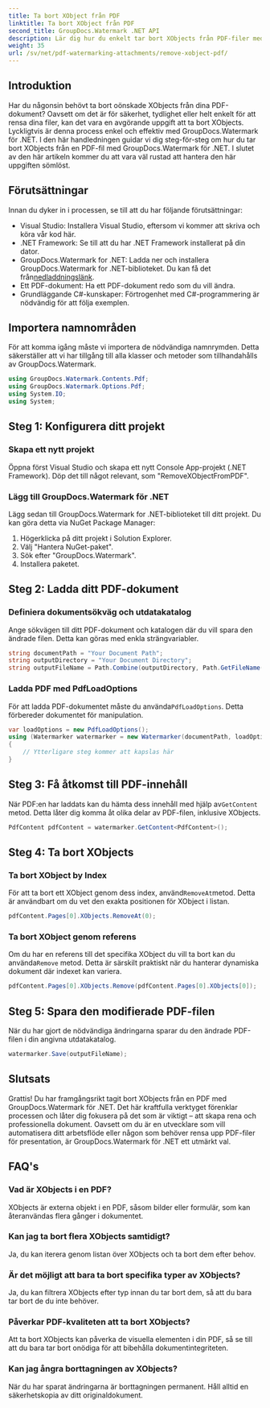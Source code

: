 ```yaml
---
title: Ta bort XObject från PDF
linktitle: Ta bort XObject från PDF
second_title: GroupDocs.Watermark .NET API
description: Lär dig hur du enkelt tar bort XObjects från PDF-filer med hjälp av GroupDocs.Watermark för .NET med vår omfattande, steg-för-steg handledning.
weight: 35
url: /sv/net/pdf-watermarking-attachments/remove-xobject-pdf/
---
```

## Introduktion
Har du någonsin behövt ta bort oönskade XObjects från dina PDF-dokument? Oavsett om det är för säkerhet, tydlighet eller helt enkelt för att rensa dina filer, kan det vara en avgörande uppgift att ta bort XObjects. Lyckligtvis är denna process enkel och effektiv med GroupDocs.Watermark för .NET. I den här handledningen guidar vi dig steg-för-steg om hur du tar bort XObjects från en PDF-fil med GroupDocs.Watermark för .NET. I slutet av den här artikeln kommer du att vara väl rustad att hantera den här uppgiften sömlöst.
## Förutsättningar
Innan du dyker in i processen, se till att du har följande förutsättningar:
- Visual Studio: Installera Visual Studio, eftersom vi kommer att skriva och köra vår kod här.
- .NET Framework: Se till att du har .NET Framework installerat på din dator.
-  GroupDocs.Watermark for .NET: Ladda ner och installera GroupDocs.Watermark for .NET-biblioteket. Du kan få det från[nedladdningslänk](https://releases.groupdocs.com/Watermark/net/).
- Ett PDF-dokument: Ha ett PDF-dokument redo som du vill ändra.
- Grundläggande C#-kunskaper: Förtrogenhet med C#-programmering är nödvändig för att följa exemplen.
## Importera namnområden
För att komma igång måste vi importera de nödvändiga namnrymden. Detta säkerställer att vi har tillgång till alla klasser och metoder som tillhandahålls av GroupDocs.Watermark.
```csharp
using GroupDocs.Watermark.Contents.Pdf;
using GroupDocs.Watermark.Options.Pdf;
using System.IO;
using System;
```
## Steg 1: Konfigurera ditt projekt
### Skapa ett nytt projekt
Öppna först Visual Studio och skapa ett nytt Console App-projekt (.NET Framework). Döp det till något relevant, som "RemoveXObjectFromPDF".
### Lägg till GroupDocs.Watermark för .NET
Lägg sedan till GroupDocs.Watermark for .NET-biblioteket till ditt projekt. Du kan göra detta via NuGet Package Manager:
1. Högerklicka på ditt projekt i Solution Explorer.
2. Välj "Hantera NuGet-paket".
3. Sök efter "GroupDocs.Watermark".
4. Installera paketet.
## Steg 2: Ladda ditt PDF-dokument
### Definiera dokumentsökväg och utdatakatalog
Ange sökvägen till ditt PDF-dokument och katalogen där du vill spara den ändrade filen. Detta kan göras med enkla strängvariabler.
```csharp
string documentPath = "Your Document Path";
string outputDirectory = "Your Document Directory";
string outputFileName = Path.Combine(outputDirectory, Path.GetFileName(documentPath));
```
### Ladda PDF med PdfLoadOptions
 För att ladda PDF-dokumentet måste du använda`PdfLoadOptions`. Detta förbereder dokumentet för manipulation.
```csharp
var loadOptions = new PdfLoadOptions();
using (Watermarker watermarker = new Watermarker(documentPath, loadOptions))
{
    // Ytterligare steg kommer att kapslas här
}
```
## Steg 3: Få åtkomst till PDF-innehåll
 När PDF:en har laddats kan du hämta dess innehåll med hjälp av`GetContent` metod. Detta låter dig komma åt olika delar av PDF-filen, inklusive XObjects.
```csharp
PdfContent pdfContent = watermarker.GetContent<PdfContent>();
```
## Steg 4: Ta bort XObjects
### Ta bort XObject by Index
 För att ta bort ett XObject genom dess index, använd`RemoveAt`metod. Detta är användbart om du vet den exakta positionen för XObject i listan.
```csharp
pdfContent.Pages[0].XObjects.RemoveAt(0);
```
### Ta bort XObject genom referens
 Om du har en referens till det specifika XObject du vill ta bort kan du använda`Remove` metod. Detta är särskilt praktiskt när du hanterar dynamiska dokument där indexet kan variera.
```csharp
pdfContent.Pages[0].XObjects.Remove(pdfContent.Pages[0].XObjects[0]);
```
## Steg 5: Spara den modifierade PDF-filen
När du har gjort de nödvändiga ändringarna sparar du den ändrade PDF-filen i din angivna utdatakatalog.
```csharp
watermarker.Save(outputFileName);
```
## Slutsats
Grattis! Du har framgångsrikt tagit bort XObjects från en PDF med GroupDocs.Watermark för .NET. Det här kraftfulla verktyget förenklar processen och låter dig fokusera på det som är viktigt – att skapa rena och professionella dokument. Oavsett om du är en utvecklare som vill automatisera ditt arbetsflöde eller någon som behöver rensa upp PDF-filer för presentation, är GroupDocs.Watermark för .NET ett utmärkt val.
## FAQ's
### Vad är XObjects i en PDF?
XObjects är externa objekt i en PDF, såsom bilder eller formulär, som kan återanvändas flera gånger i dokumentet.
### Kan jag ta bort flera XObjects samtidigt?
Ja, du kan iterera genom listan över XObjects och ta bort dem efter behov.
### Är det möjligt att bara ta bort specifika typer av XObjects?
Ja, du kan filtrera XObjects efter typ innan du tar bort dem, så att du bara tar bort de du inte behöver.
### Påverkar PDF-kvaliteten att ta bort XObjects?
Att ta bort XObjects kan påverka de visuella elementen i din PDF, så se till att du bara tar bort onödiga för att bibehålla dokumentintegriteten.
### Kan jag ångra borttagningen av XObjects?
När du har sparat ändringarna är borttagningen permanent. Håll alltid en säkerhetskopia av ditt originaldokument.